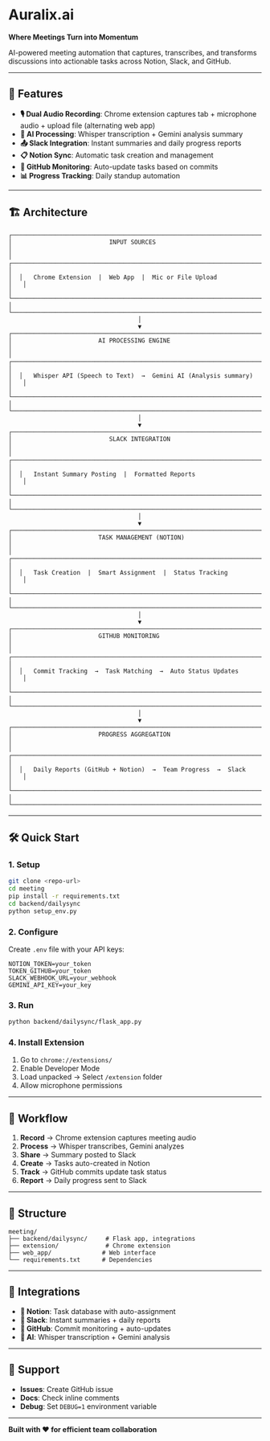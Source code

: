 # Auralix.ai

**Where Meetings Turn into Momentum**

AI-powered meeting automation that captures, transcribes, and transforms discussions into actionable tasks across Notion, Slack, and GitHub.

---

## 🚀 Features

- **🎙️ Dual Audio Recording**: Chrome extension captures tab + microphone audio + upload file (alternating web app)
- **🤖 AI Processing**: Whisper transcription + Gemini analysis summary
- **📤 Slack Integration**: Instant summaries and daily progress reports
- **📋 Notion Sync**: Automatic task creation and management
- **🐙 GitHub Monitoring**: Auto-update tasks based on commits
- **📊 Progress Tracking**: Daily standup automation

---

## 🏗️ Architecture

```
┌─────────────────────────────────────────────────────────────────────────────┐
│                           INPUT SOURCES                                     │
│  ┌─────────────────────────────────────────────────────────────────────┐   │
│  │   Chrome Extension  |  Web App  |  Mic or File Upload              │   │
│  └─────────────────────────────────────────────────────────────────────┘   │
└─────────────────────────────────────────────────────────────────────────────┘
                                    │
                                    ▼
┌─────────────────────────────────────────────────────────────────────────────┐
│                        AI PROCESSING ENGINE                                 │
│  ┌─────────────────────────────────────────────────────────────────────┐   │
│  │   Whisper API (Speech to Text)  →  Gemini AI (Analysis summary)    │   │
│  └─────────────────────────────────────────────────────────────────────┘   │
└─────────────────────────────────────────────────────────────────────────────┘
                                    │
                                    ▼
┌─────────────────────────────────────────────────────────────────────────────┐
│                           SLACK INTEGRATION                                 │
│  ┌─────────────────────────────────────────────────────────────────────┐   │
│  │   Instant Summary Posting  |  Formatted Reports                     │   │
│  └─────────────────────────────────────────────────────────────────────┘   │
└─────────────────────────────────────────────────────────────────────────────┘
                                    │
                                    ▼
┌─────────────────────────────────────────────────────────────────────────────┐
│                        TASK MANAGEMENT (NOTION)                            │
│  ┌─────────────────────────────────────────────────────────────────────┐   │
│  │   Task Creation  |  Smart Assignment  |  Status Tracking           │   │
│  └─────────────────────────────────────────────────────────────────────┘   │
└─────────────────────────────────────────────────────────────────────────────┘
                                    │
                                    ▼
┌─────────────────────────────────────────────────────────────────────────────┐
│                        GITHUB MONITORING                                    │
│  ┌─────────────────────────────────────────────────────────────────────┐   │
│  │   Commit Tracking  →  Task Matching  →  Auto Status Updates        │   │
│  └─────────────────────────────────────────────────────────────────────┘   │
└─────────────────────────────────────────────────────────────────────────────┘
                                    │
                                    ▼
┌─────────────────────────────────────────────────────────────────────────────┐
│                        PROGRESS AGGREGATION                                │
│  ┌─────────────────────────────────────────────────────────────────────┐   │
│  │   Daily Reports (GitHub + Notion)  →  Team Progress  →  Slack      │   │
│  └─────────────────────────────────────────────────────────────────────┘   │
└─────────────────────────────────────────────────────────────────────────────┘
```

---

## 🛠️ Quick Start

### 1. **Setup**
```bash
git clone <repo-url>
cd meeting
pip install -r requirements.txt
cd backend/dailysync
python setup_env.py
```

### 2. **Configure**
Create `.env` file with your API keys:
```env
NOTION_TOKEN=your_token
TOKEN_GITHUB=your_token
SLACK_WEBHOOK_URL=your_webhook
GEMINI_API_KEY=your_key
```

### 3. **Run**
```bash
python backend/dailysync/flask_app.py
```

### 4. **Install Extension**
1. Go to `chrome://extensions/`
2. Enable Developer Mode
3. Load unpacked → Select `/extension` folder
4. Allow microphone permissions

---

## 🔄 Workflow

1. **Record** → Chrome extension captures meeting audio
2. **Process** → Whisper transcribes, Gemini analyzes
3. **Share** → Summary posted to Slack
4. **Create** → Tasks auto-created in Notion
5. **Track** → GitHub commits update task status
6. **Report** → Daily progress sent to Slack

---

## 📁 Structure

```
meeting/
├── backend/dailysync/     # Flask app, integrations
├── extension/             # Chrome extension
├── web_app/              # Web interface
└── requirements.txt      # Dependencies
```

---

## 🔗 Integrations

- **📝 Notion**: Task database with auto-assignment
- **💬 Slack**: Instant summaries + daily reports
- **🐙 GitHub**: Commit monitoring + auto-updates
- **🤖 AI**: Whisper transcription + Gemini analysis

---

## 🐛 Support

- **Issues**: Create GitHub issue
- **Docs**: Check inline comments
- **Debug**: Set `DEBUG=1` environment variable

---

**Built with ❤️ for efficient team collaboration**
